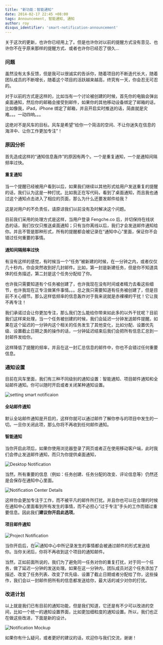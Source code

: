 ```yaml
---
title: "新功能：智能通知"
date: 2014-02-17 22:45 +08:00
tags: Announcement, 智能通知, 通知
author: roy
disqus_identifier: 'smart-notification-announcement'
---
```


关于这次的更新，也许你已经用上了。但是也许你对以前的提醒方式没有意见、也许你不在乎原来那样的提醒方式、或者也许你已经忍了很久...

### 问题

虽然没有太多反馈，但是我可以很诚实的告诉你，随着项目的不断迭代长大，随着团队成员的不断增长，随着这个项目的活跃越来越高，终究有一天，你会忍无可忍的。

对于以前的方式是这样的，比如当有一个讨论被创建的时候，首先你的电脑会弹出桌面通知，然后你的邮箱会接受到邮件，如果你的其他移动设备绑定了邮箱的话，比如像我，iPad，iPhone 绑定了邮箱，并且开启实时推送的话，简直就是灾难。。。一动四响。。。

这绝对不是风车的目标。风车是希望“给你一个简洁的空间、不让你迷失在信息的海洋中、让你工作更加专注”！

### 原因分析

首先造成这样的“通知信息轰炸”的原因有两个。一个是重复通知，一个是通知间隔频率过快。

#### 重复通知

当一个提醒已经被用户看到以后，如果我们继续以其他形式给用户发送重复的提醒的话，我们认为这是一种打扰。比如我正在写代码，看到了桌面通知，而且我也通过这个通知点击进入了相应的页面，那么为什么还要发邮件给我？

这是对用户的不负责任，请原谅我们以前没有及时解决这个问题。

目前我们采用的处理方式是这样，当用户登录 Fengche.co 后，并切保持在线状态的话，我们仅仅只推送桌面通知；只有当你离线以后，我们才会发送邮件通知给你。并且不管是那种形式，所有的提醒都会被记录在“通知中心”里面，保证你不会错过任何重要的事情。

#### 通知间隔频率过快

有没有这样的感觉，有时候当一个“任务”被新建的时候，在一分钟之内，或者仅仅几十秒内，你会突然收到好几封邮件。比如，第一封是新建任务，但是你不知道具体的任务描述，第二封是这个任务分配给了你。

也许我只需要知道有个任务被创建了，也许我现在没有时间或者精力去看这些细节，也许我现在正专注做某件事情。。。总之我只需要知道有任务被创建了，但是目前不关心细节。那么这样低频率的信息轰炸对于我来说就是赤裸裸的干扰！它让我不再专注！

我们承诺过会让你更加专注，那么我们怎么能给你带来如此多的以外干扰呢？目前我们这样来处理，当一个任务被创建的时候，我们会延迟一分钟发送邮件提醒。如果在这个延迟的一分钟内这个相关的任务发生了其他变化，比如分配、设置优先级、设置截止日期之类的操作的话，一分钟延迟结束后我们会把所有信息汇总到一封邮件发给你。

这样降低了提醒的频率，并且在这一封汇总信息的邮件中，你也不会错过任何重要信息。

### 通知设置

目前在风车里面，我们有三种不同级别的通知设置：智能通知、项目邮件通知和全站邮件通知。你可以随时开启或者关闭某种通知设置。

![setting smart notificaion](smart-notification-announcement/seting-smart-notification.png)

#### 全站邮件通知

默认全站邮件通知是开启的，这样你就可以通过邮件了解你参与的项目中发生的一切。一旦你关闭此项，那么你将不再收到任何邮件通知。

#### 智能通知

当你开启此项后，如果你使用浏览器登录了网页或者正在使用移动客户端，此时我们会停止发送邮件通知，而只为你提供桌面通知，

![Desktop Notification](smart-notification-announcement/desktop-notification.png)

当然，所有重要的信息（例如：任务创建、任务分配的改变、评论信息等）仍然还是会保存在通知中心里面。

![Notification Center Details](smart-notification-announcement/notification-center-detail.png)

这样你会更加专注于工作，而不被平凡的邮件所打扰。并且你也可以在合理的时候在通知中心里面看到所有发生的事情，而不必担心“过于专注”手头的工作而错过重要信息。因此我们**建议你开启此选项**。

#### 项目邮件通知

![Project Notification](smart-notification-announcement/project-notification.png)

当你开启后，在![通知中心](smart-notification-announcement/notification-center.png)中所记录发生的事情都会被通过邮件的形式发送给你。当你关闭后，你将不再收到这个项目的通知邮件。

当然，正如前面所说的，我们为了避免同一任务对你的重复打扰，对于同一个任务，做了延迟一分钟的发送处理。如果在这一分钟内，团队成员对这个任务添加了描述、改变了任务列表、改变了优先级、设置了截止日期或者分配给了你，这些操作，我们会以一封邮件把所有的信息都发送给你，最大话的减少对你的打扰。

### 改进计划

以上就是我们已有目前的通知功能，但是我们知道，它还是有不少可以改进的空间，比如一个统一的通知设置界面，比如更加细粒度的通知设置。所以，我们也正在做这些改进，下面是新的设计。

![Notification Mockup](smart-notification-announcement/notification-mockup.png)

如果你有什么疑问，或者更好的建议的话，欢迎你与我们交流，谢谢！
